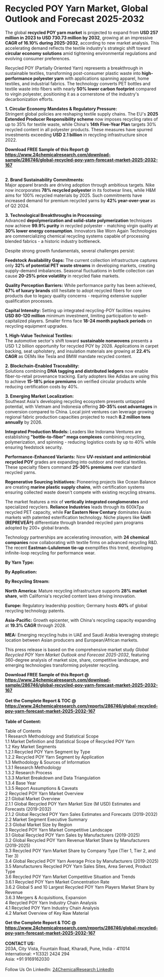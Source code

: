 <h1>Recycled POY Yarn Market, Global Outlook and Forecast 2025-2032</h1><p>The global <strong>recycled POY yarn market</strong> is projected to expand from <strong>USD 257 million in 2023 to USD 730.73 million by 2032</strong>, growing at an impressive <strong>CAGR of 16.10% during 2025-2032</strong>, according to new market analysis. This accelerating demand reflects the textile industry's strategic shift toward <strong>circular economy solutions</strong> amid tightening environmental regulations and evolving consumer preferences.</p><p>Recycled POY (Partially Oriented Yarn) represents a breakthrough in sustainable textiles, transforming post-consumer plastic waste into <strong>high-performance polyester yarn</strong> with applications spanning apparel, home textiles, and industrial fabrics. The technology converts PET bottles and textile waste into fibers with nearly <strong>50% lower carbon footprint</strong> compared to virgin polyester, positioning it as a cornerstone of the industry's decarbonization efforts.</p><p><strong>1. Circular Economy Mandates &amp; Regulatory Pressure:</strong><br>  
Stringent global policies are reshaping textile supply chains. The EU's <strong>2025 Extended Producer Responsibility scheme</strong> now imposes recycling rates of up to 35% for textile waste, while China's <strong>14th Five-Year Plan</strong> targets 30% recycled content in all polyester products. These measures have spurred investments exceeding <strong>USD 2.1 billion</strong> in recycling infrastructure since 2022.</p><div><b>Download FREE Sample of this Report @ 
            <a href="https://www.24chemicalresearch.com/download-sample/286746/global-recycled-poy-yarn-forecast-market-2025-2032-167">
            https://www.24chemicalresearch.com/download-sample/286746/global-recycled-poy-yarn-forecast-market-2025-2032-167</a></b></div><br><p><strong>2. Brand Sustainability Commitments:</strong><br>
Major apparel brands are driving adoption through ambitious targets. Nike now incorporates <strong>78% recycled polyester</strong> in its footwear lines, while H&amp;M aims for 100% recycled materials by 2025. Such commitments have increased demand for premium recycled yarns by <strong>42% year-over-year</strong> as of Q2 2024.</p><p><strong>3. Technological Breakthroughs in Processing:</strong><br>
Advanced <strong>depolymerization and solid-state polymerization</strong> techniques now achieve <strong>99.9% purity</strong> in recycled polyester - matching virgin quality at <strong>30% lower energy consumption</strong>. Innovators like Worn Again Technologies are commercializing chemical recycling systems capable of processing blended fabrics - a historic industry bottleneck.</p><p>Despite strong growth fundamentals, several challenges persist:</p><p><strong>Feedstock Availability Gaps:</strong> The current collection infrastructure captures only <strong>32% of potential PET waste streams</strong> in developing markets, creating supply-demand imbalances. Seasonal fluctuations in bottle collection can cause <strong>20-25% price volatility</strong> in recycled flake markets.</p><p><strong>Quality Perception Barriers:</strong> While performance parity has been achieved, <strong>67% of luxury brands</strong> still hesitate to adopt recycled fibers for core products due to legacy quality concerns - requiring extensive supplier qualification processes.</p><p><strong>Capital Intensity:</strong> Setting up integrated recycling-POY facilities requires <strong>USD 80-120 million</strong> minimum investment, limiting participation to well-capitalized players. Smaller firms face <strong>18-24 month payback periods</strong> on recycling equipment upgrades.</p><p><strong>1. High-Value Technical Textiles:</strong><br>
The automotive sector's shift toward <strong>sustainable nonwovens</strong> presents a USD 1.2 billion opportunity for recycled POY by 2028. Applications in carpet backing, seat upholstery, and insulation materials are growing at <strong>22.4% CAGR</strong> as OEMs like Tesla and BMW mandate recycled content.</p><p><strong>2. Blockchain-Enabled Traceability:</strong><br>
Solutions combining <strong>DNA tagging and distributed ledgers</strong> now enable fiber-to-retail provenance tracking. Early adopters like Adidas are using this to achieve <strong>15-18% price premiums</strong> on verified circular products while reducing certification costs by 40%.</p><p><strong>3. Emerging Market Localization:</strong><br>
Southeast Asia's developing recycling ecosystem presents untapped potential, with Vietnam and Indonesia offering <strong>30-35% cost advantages</strong> in conversion compared to China. Local joint ventures can leverage growing regional fabric production capacities projected to reach <strong>8.2 million tons annually</strong> by 2026.</p><p><strong>Integrated Production Models:</strong> Leaders like Indorama Ventures are establishing <strong>"bottle-to-fiber" mega complexes</strong> combining recycling, polymerization, and spinning - reducing logistics costs by up to 40% while ensuring feedstock security.</p><p><strong>Performance-Enhanced Variants:</strong> New <strong>UV-resistant and antimicrobial recycled POY</strong> grades are expanding into outdoor and medical textiles. These specialty fibers command <strong>25-30% premiums</strong> over standard recycled yarns.</p><p><strong>Regenerative Sourcing Initiatives:</strong> Pioneering projects like Ocean Balance are creating <strong>marine plastic supply chains</strong>, with certification systems ensuring collected waste doesn't compete with existing recycling streams.</p><p>The market features a mix of <strong>vertically integrated conglomerates</strong> and specialized recyclers. <strong>Reliance Industries</strong> leads through its 600kTpa recycled PET capacity, while <strong>Far Eastern New Century</strong> dominates Asian markets with patented esterification technology. Niche players like <strong>Unifi (REPREVEÂ®)</strong> differentiate through branded recycled yarn programs adopted by 200+ global brands.</p><p>Technology partnerships are accelerating innovation, with <strong>24 chemical companies</strong> now collaborating with textile firms on advanced recycling R&amp;D. The recent <strong>Eastman-Lululemon tie-up</strong> exemplifies this trend, developing infinite-loop recycling for performance wear.</p><p><strong>By Yarn Type:</strong></p><p><strong>By Application:</strong></p><p><strong>By Recycling Stream:</strong></p><p><strong>North America:</strong> Mature recycling infrastructure supports <strong>28% market share</strong>, with California's recycled content laws driving innovation.</p><p><strong>Europe:</strong> Regulatory leadership position; Germany hosts <strong>40%</strong> of global recycling technology patents.</p><p><strong>Asia-Pacific:</strong> Growth epicenter, with China's recycling capacity expanding at <strong>19.3% CAGR</strong> through 2028.</p><p><strong>MEA:</strong> Emerging recycling hubs in UAE and Saudi Arabia leveraging strategic location between Asian producers and European/African markets.</p><p>This press release is based on the comprehensive market study <em>Global Recycled POY Yarn Market Outlook and Forecast 2025-2032</em>, featuring 360-degree analysis of market size, share, competitive landscape, and emerging technologies transforming polyester recycling.</p><div><b>Download FREE Sample of this Report @ 
            <a href="https://www.24chemicalresearch.com/download-sample/286746/global-recycled-poy-yarn-forecast-market-2025-2032-167">
            https://www.24chemicalresearch.com/download-sample/286746/global-recycled-poy-yarn-forecast-market-2025-2032-167</a></b></div><br><div><b>Get the Complete Report & TOC @ 
            <a href="https://www.24chemicalresearch.com/reports/286746/global-recycled-poy-yarn-forecast-market-2025-2032-167">
            https://www.24chemicalresearch.com/reports/286746/global-recycled-poy-yarn-forecast-market-2025-2032-167</a></b></div><br>
            <b>Table of Content:</b><p>Table of Contents<br />
1 Research Methodology and Statistical Scope<br />
1.1 Market Definition and Statistical Scope of Recycled POY Yarn<br />
1.2 Key Market Segments<br />
1.2.1 Recycled POY Yarn Segment by Type<br />
1.2.2 Recycled POY Yarn Segment by Application<br />
1.3 Methodology & Sources of Information<br />
1.3.1 Research Methodology<br />
1.3.2 Research Process<br />
1.3.3 Market Breakdown and Data Triangulation<br />
1.3.4 Base Year<br />
1.3.5 Report Assumptions & Caveats<br />
2 Recycled POY Yarn Market Overview<br />
2.1 Global Market Overview<br />
2.1.1 Global Recycled POY Yarn Market Size (M USD) Estimates and Forecasts (2019-2032)<br />
2.1.2 Global Recycled POY Yarn Sales Estimates and Forecasts (2019-2032)<br />
2.2 Market Segment Executive Summary<br />
2.3 Global Market Size by Region<br />
3 Recycled POY Yarn Market Competitive Landscape<br />
3.1 Global Recycled POY Yarn Sales by Manufacturers (2019-2025)<br />
3.2 Global Recycled POY Yarn Revenue Market Share by Manufacturers (2019-2025)<br />
3.3 Recycled POY Yarn Market Share by Company Type (Tier 1, Tier 2, and Tier 3)<br />
3.4 Global Recycled POY Yarn Average Price by Manufacturers (2019-2025)<br />
3.5 Manufacturers Recycled POY Yarn Sales Sites, Area Served, Product Type<br />
3.6 Recycled POY Yarn Market Competitive Situation and Trends<br />
3.6.1 Recycled POY Yarn Market Concentration Rate<br />
3.6.2 Global 5 and 10 Largest Recycled POY Yarn Players Market Share by Revenue<br />
3.6.3 Mergers & Acquisitions, Expansion<br />
4 Recycled POY Yarn Industry Chain Analysis<br />
4.1 Recycled POY Yarn Industry Chain Analysis<br />
4.2 Market Overview of Key Raw Material</p><div><b>Get the Complete Report & TOC @ 
            <a href="https://www.24chemicalresearch.com/reports/286746/global-recycled-poy-yarn-forecast-market-2025-2032-167">
            https://www.24chemicalresearch.com/reports/286746/global-recycled-poy-yarn-forecast-market-2025-2032-167</a></b></div><br><b>CONTACT US:</b><br>
            203A, City Vista, Fountain Road, Kharadi, Pune, India - 411014<br>
            International: +1(332) 2424 294<br>
            Asia: +91 9169162030 <br><br>
            Follow Us On LinkedIn: <a href="https://www.linkedin.com/company/24chemicalresearch/">24ChemicalResearch LinkedIn</a>